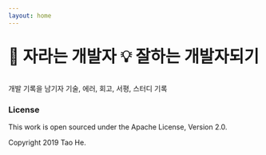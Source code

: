 ```yaml
---
layout: home
---
```


<p style="font-weight:bolder; font-size:2.325em;"> 🌱 자라는 개발자  💡 잘하는 개발자되기 </p>

개발 기록을 남기자 
기술, 에러, 회고, 서평, 스터디 기록 

### License

This work is open sourced under the Apache License, Version 2.0.

Copyright 2019 Tao He.

[1]: https://pages.github.com
[2]: https://pages.github.com/themes
[3]: https://github.com/sighingnow/jekyll-gitbook/fork
[4]: https://github.com/allejo/jekyll-toc
[5]: https://github.com/gitbook-plugins/gitbook-plugin-search-pro
[6]: https://github.com/rouge-ruby/rouge/tree/master/lib/rouge/themes
[7]: https://analytics.google.com/analytics/web/
[8]: https://www.cnzz.com/
